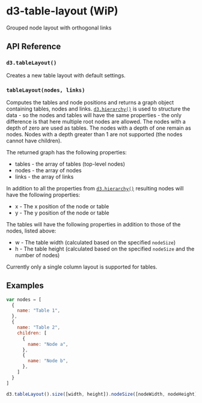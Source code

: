 # d3-table-layout (WiP)
Grouped node layout with orthogonal links 

## API Reference

### `d3.tableLayout()`
Creates a new table layout with default settings.

### `tableLayout(nodes, links)`
Computes the tables and node positions and returns a graph object containing tables, nodes and links.
[`d3.hierarchy()`](https://github.com/d3/d3-hierarchy#hierarchy) is used to structure the data - so
the nodes and tables will have the same properties - the only difference is that here multiple root
nodes are allowed. The nodes with a depth of zero are used as tables. The nodes with a depth of one
remain as nodes. Nodes with a depth greater than 1 are not supported (the nodes cannot have children).

The returned graph has the following properties:
* tables - the array of tables (top-level nodes)
* nodes - the array of nodes
* links - the array of links

In addition to all the properties from [`d3.hierarchy()`](https://github.com/d3/d3-hierarchy#hierarchy)
resulting nodes will have the following properties:
* x - The x position of the node or table
* y - The y position of the node or table

The tables will have the following properties in addition to those of the nodes, listed above:
* w - The table width (calculated based on the specified `nodeSize`)
* h - The table height (calculated based on the specified `nodeSize` and the number of nodes)

Currently only a single column layout is supported for tables.

## Examples
```javascript
var nodes = [
  {
    name: "Table 1",
  },
  {
    name: "Table 2",
    children: [
      {
        name: "Node a",
      },
      {
        name: "Node b",
      },
    ]
  }
]
```

```javascript
d3.tableLayout().size([width, height]).nodeSize([nodeWidth, nodeHeight])(nodes);
```
